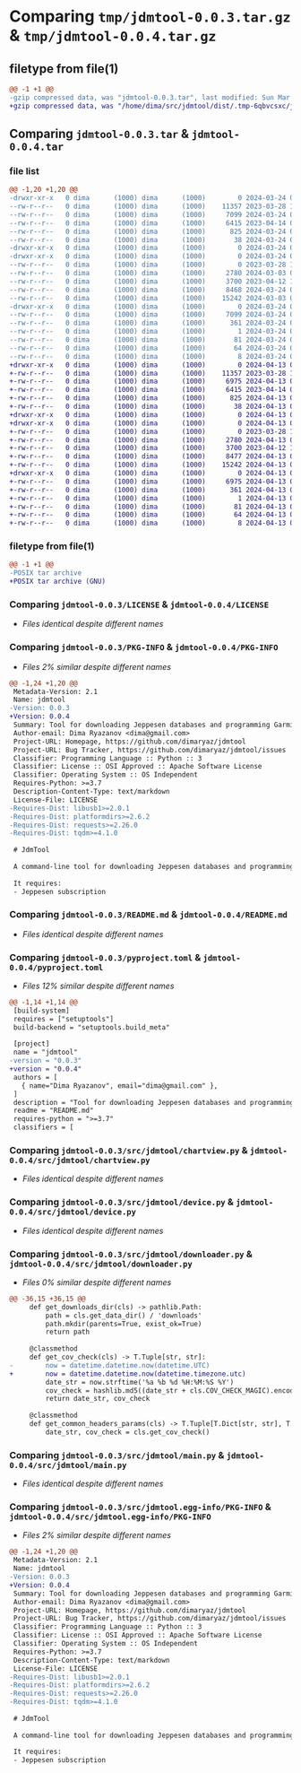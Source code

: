 # Comparing `tmp/jdmtool-0.0.3.tar.gz` & `tmp/jdmtool-0.0.4.tar.gz`

## filetype from file(1)

```diff
@@ -1 +1 @@
-gzip compressed data, was "jdmtool-0.0.3.tar", last modified: Sun Mar 24 07:08:02 2024, max compression
+gzip compressed data, was "/home/dima/src/jdmtool/dist/.tmp-6qbvcsxc/jdmtool-0.0.4.tar", last modified: Sat Apr 13 00:32:55 2024, max compression
```

## Comparing `jdmtool-0.0.3.tar` & `jdmtool-0.0.4.tar`

### file list

```diff
@@ -1,20 +1,20 @@
-drwxr-xr-x   0 dima      (1000) dima      (1000)        0 2024-03-24 07:08:02.619440 jdmtool-0.0.3/
--rw-r--r--   0 dima      (1000) dima      (1000)    11357 2023-03-28 17:09:03.000000 jdmtool-0.0.3/LICENSE
--rw-r--r--   0 dima      (1000) dima      (1000)     7099 2024-03-24 07:08:02.619440 jdmtool-0.0.3/PKG-INFO
--rw-r--r--   0 dima      (1000) dima      (1000)     6415 2023-04-14 02:01:35.000000 jdmtool-0.0.3/README.md
--rw-r--r--   0 dima      (1000) dima      (1000)      825 2024-03-24 07:03:07.000000 jdmtool-0.0.3/pyproject.toml
--rw-r--r--   0 dima      (1000) dima      (1000)       38 2024-03-24 07:08:02.619440 jdmtool-0.0.3/setup.cfg
-drwxr-xr-x   0 dima      (1000) dima      (1000)        0 2024-03-24 07:08:02.614440 jdmtool-0.0.3/src/
-drwxr-xr-x   0 dima      (1000) dima      (1000)        0 2024-03-24 07:08:02.616440 jdmtool-0.0.3/src/jdmtool/
--rw-r--r--   0 dima      (1000) dima      (1000)        0 2023-03-28 16:55:30.000000 jdmtool-0.0.3/src/jdmtool/__init__.py
--rw-r--r--   0 dima      (1000) dima      (1000)     2780 2024-03-03 07:11:25.000000 jdmtool-0.0.3/src/jdmtool/chartview.py
--rw-r--r--   0 dima      (1000) dima      (1000)     3700 2023-04-12 13:42:28.000000 jdmtool-0.0.3/src/jdmtool/device.py
--rw-r--r--   0 dima      (1000) dima      (1000)     8468 2024-03-24 06:58:42.000000 jdmtool-0.0.3/src/jdmtool/downloader.py
--rw-r--r--   0 dima      (1000) dima      (1000)    15242 2024-03-03 06:35:29.000000 jdmtool-0.0.3/src/jdmtool/main.py
-drwxr-xr-x   0 dima      (1000) dima      (1000)        0 2024-03-24 07:08:02.618440 jdmtool-0.0.3/src/jdmtool.egg-info/
--rw-r--r--   0 dima      (1000) dima      (1000)     7099 2024-03-24 07:08:02.000000 jdmtool-0.0.3/src/jdmtool.egg-info/PKG-INFO
--rw-r--r--   0 dima      (1000) dima      (1000)      361 2024-03-24 07:08:02.000000 jdmtool-0.0.3/src/jdmtool.egg-info/SOURCES.txt
--rw-r--r--   0 dima      (1000) dima      (1000)        1 2024-03-24 07:08:02.000000 jdmtool-0.0.3/src/jdmtool.egg-info/dependency_links.txt
--rw-r--r--   0 dima      (1000) dima      (1000)       81 2024-03-24 07:08:02.000000 jdmtool-0.0.3/src/jdmtool.egg-info/entry_points.txt
--rw-r--r--   0 dima      (1000) dima      (1000)       64 2024-03-24 07:08:02.000000 jdmtool-0.0.3/src/jdmtool.egg-info/requires.txt
--rw-r--r--   0 dima      (1000) dima      (1000)        8 2024-03-24 07:08:02.000000 jdmtool-0.0.3/src/jdmtool.egg-info/top_level.txt
+drwxr-xr-x   0 dima      (1000) dima      (1000)        0 2024-04-13 00:32:55.000000 jdmtool-0.0.4/
+-rw-r--r--   0 dima      (1000) dima      (1000)    11357 2023-03-28 17:09:03.000000 jdmtool-0.0.4/LICENSE
+-rw-r--r--   0 dima      (1000) dima      (1000)     6975 2024-04-13 00:32:55.000000 jdmtool-0.0.4/PKG-INFO
+-rw-r--r--   0 dima      (1000) dima      (1000)     6415 2023-04-14 02:01:35.000000 jdmtool-0.0.4/README.md
+-rw-r--r--   0 dima      (1000) dima      (1000)      825 2024-04-13 00:31:22.000000 jdmtool-0.0.4/pyproject.toml
+-rw-r--r--   0 dima      (1000) dima      (1000)       38 2024-04-13 00:32:55.000000 jdmtool-0.0.4/setup.cfg
+drwxr-xr-x   0 dima      (1000) dima      (1000)        0 2024-04-13 00:32:55.000000 jdmtool-0.0.4/src/
+drwxr-xr-x   0 dima      (1000) dima      (1000)        0 2024-04-13 00:32:55.000000 jdmtool-0.0.4/src/jdmtool/
+-rw-r--r--   0 dima      (1000) dima      (1000)        0 2023-03-28 16:55:30.000000 jdmtool-0.0.4/src/jdmtool/__init__.py
+-rw-r--r--   0 dima      (1000) dima      (1000)     2780 2024-04-13 00:27:00.000000 jdmtool-0.0.4/src/jdmtool/chartview.py
+-rw-r--r--   0 dima      (1000) dima      (1000)     3700 2023-04-12 13:42:28.000000 jdmtool-0.0.4/src/jdmtool/device.py
+-rw-r--r--   0 dima      (1000) dima      (1000)     8477 2024-04-13 00:29:55.000000 jdmtool-0.0.4/src/jdmtool/downloader.py
+-rw-r--r--   0 dima      (1000) dima      (1000)    15242 2024-04-13 00:27:00.000000 jdmtool-0.0.4/src/jdmtool/main.py
+drwxr-xr-x   0 dima      (1000) dima      (1000)        0 2024-04-13 00:32:55.000000 jdmtool-0.0.4/src/jdmtool.egg-info/
+-rw-r--r--   0 dima      (1000) dima      (1000)     6975 2024-04-13 00:32:55.000000 jdmtool-0.0.4/src/jdmtool.egg-info/PKG-INFO
+-rw-r--r--   0 dima      (1000) dima      (1000)      361 2024-04-13 00:32:55.000000 jdmtool-0.0.4/src/jdmtool.egg-info/SOURCES.txt
+-rw-r--r--   0 dima      (1000) dima      (1000)        1 2024-04-13 00:32:55.000000 jdmtool-0.0.4/src/jdmtool.egg-info/dependency_links.txt
+-rw-r--r--   0 dima      (1000) dima      (1000)       81 2024-04-13 00:32:55.000000 jdmtool-0.0.4/src/jdmtool.egg-info/entry_points.txt
+-rw-r--r--   0 dima      (1000) dima      (1000)       64 2024-04-13 00:32:55.000000 jdmtool-0.0.4/src/jdmtool.egg-info/requires.txt
+-rw-r--r--   0 dima      (1000) dima      (1000)        8 2024-04-13 00:32:55.000000 jdmtool-0.0.4/src/jdmtool.egg-info/top_level.txt
```

### filetype from file(1)

```diff
@@ -1 +1 @@
-POSIX tar archive
+POSIX tar archive (GNU)
```

### Comparing `jdmtool-0.0.3/LICENSE` & `jdmtool-0.0.4/LICENSE`

 * *Files identical despite different names*

### Comparing `jdmtool-0.0.3/PKG-INFO` & `jdmtool-0.0.4/PKG-INFO`

 * *Files 2% similar despite different names*

```diff
@@ -1,24 +1,20 @@
 Metadata-Version: 2.1
 Name: jdmtool
-Version: 0.0.3
+Version: 0.0.4
 Summary: Tool for downloading Jeppesen databases and programming Garmin aviation data cards
 Author-email: Dima Ryazanov <dima@gmail.com>
 Project-URL: Homepage, https://github.com/dimaryaz/jdmtool
 Project-URL: Bug Tracker, https://github.com/dimaryaz/jdmtool/issues
 Classifier: Programming Language :: Python :: 3
 Classifier: License :: OSI Approved :: Apache Software License
 Classifier: Operating System :: OS Independent
 Requires-Python: >=3.7
 Description-Content-Type: text/markdown
 License-File: LICENSE
-Requires-Dist: libusb1>=2.0.1
-Requires-Dist: platformdirs>=2.6.2
-Requires-Dist: requests>=2.26.0
-Requires-Dist: tqdm>=4.1.0
 
 # JdmTool
 
 A command-line tool for downloading Jeppesen databases and programming Garmin aviation data cards aiming to be compatible with [Jeppesen Distribution Manager](https://ww2.jeppesen.com/data-solutions/jeppesen-distribution-manager/).
 
 It requires:
 - Jeppesen subscription
```

### Comparing `jdmtool-0.0.3/README.md` & `jdmtool-0.0.4/README.md`

 * *Files identical despite different names*

### Comparing `jdmtool-0.0.3/pyproject.toml` & `jdmtool-0.0.4/pyproject.toml`

 * *Files 12% similar despite different names*

```diff
@@ -1,14 +1,14 @@
 [build-system]
 requires = ["setuptools"]
 build-backend = "setuptools.build_meta"
 
 [project]
 name = "jdmtool"
-version = "0.0.3"
+version = "0.0.4"
 authors = [
   { name="Dima Ryazanov", email="dima@gmail.com" },
 ]
 description = "Tool for downloading Jeppesen databases and programming Garmin aviation data cards"
 readme = "README.md"
 requires-python = ">=3.7"
 classifiers = [
```

### Comparing `jdmtool-0.0.3/src/jdmtool/chartview.py` & `jdmtool-0.0.4/src/jdmtool/chartview.py`

 * *Files identical despite different names*

### Comparing `jdmtool-0.0.3/src/jdmtool/device.py` & `jdmtool-0.0.4/src/jdmtool/device.py`

 * *Files identical despite different names*

### Comparing `jdmtool-0.0.3/src/jdmtool/downloader.py` & `jdmtool-0.0.4/src/jdmtool/downloader.py`

 * *Files 0% similar despite different names*

```diff
@@ -36,15 +36,15 @@
     def get_downloads_dir(cls) -> pathlib.Path:
         path = cls.get_data_dir() / 'downloads'
         path.mkdir(parents=True, exist_ok=True)
         return path
 
     @classmethod
     def get_cov_check(cls) -> T.Tuple[str, str]:
-        now = datetime.datetime.now(datetime.UTC)
+        now = datetime.datetime.now(datetime.timezone.utc)
         date_str = now.strftime('%a %b %d %H:%M:%S %Y')
         cov_check = hashlib.md5((date_str + cls.COV_CHECK_MAGIC).encode()).hexdigest()
         return date_str, cov_check
 
     @classmethod
     def get_common_headers_params(cls) -> T.Tuple[T.Dict[str, str], T.Dict[str, str]]:
         date_str, cov_check = cls.get_cov_check()
```

### Comparing `jdmtool-0.0.3/src/jdmtool/main.py` & `jdmtool-0.0.4/src/jdmtool/main.py`

 * *Files identical despite different names*

### Comparing `jdmtool-0.0.3/src/jdmtool.egg-info/PKG-INFO` & `jdmtool-0.0.4/src/jdmtool.egg-info/PKG-INFO`

 * *Files 2% similar despite different names*

```diff
@@ -1,24 +1,20 @@
 Metadata-Version: 2.1
 Name: jdmtool
-Version: 0.0.3
+Version: 0.0.4
 Summary: Tool for downloading Jeppesen databases and programming Garmin aviation data cards
 Author-email: Dima Ryazanov <dima@gmail.com>
 Project-URL: Homepage, https://github.com/dimaryaz/jdmtool
 Project-URL: Bug Tracker, https://github.com/dimaryaz/jdmtool/issues
 Classifier: Programming Language :: Python :: 3
 Classifier: License :: OSI Approved :: Apache Software License
 Classifier: Operating System :: OS Independent
 Requires-Python: >=3.7
 Description-Content-Type: text/markdown
 License-File: LICENSE
-Requires-Dist: libusb1>=2.0.1
-Requires-Dist: platformdirs>=2.6.2
-Requires-Dist: requests>=2.26.0
-Requires-Dist: tqdm>=4.1.0
 
 # JdmTool
 
 A command-line tool for downloading Jeppesen databases and programming Garmin aviation data cards aiming to be compatible with [Jeppesen Distribution Manager](https://ww2.jeppesen.com/data-solutions/jeppesen-distribution-manager/).
 
 It requires:
 - Jeppesen subscription
```

